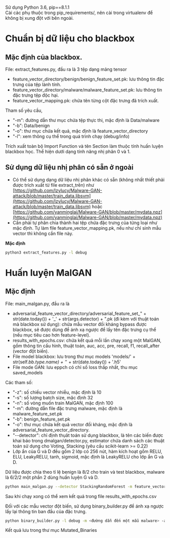 Sử dụng Python 3.6, pip==8.1.1<br>
Cài các phụ thuộc trong pip_requirements/, nên cài trong virtualenv để không bị xung đột với bên ngoài.

# Chuẩn bị dữ liệu cho blackbox

## Mặc định của blackbox.<br>
File: extract_features.py, đầu ra là 3 tệp dạng mảng tensor
- feature_vector_directory/benign/benign_feature_set.pk: lưu thông tin đặc trưng của tệp lành tính.
- feature_vector_directory/malware/malware_feature_set.pk: lưu thông tin đặc trưng tệp độc hại.
- feature_vector_mapping.pk: chứa tên từng cột đặc trưng đã trích xuất.

Tham số yêu cầu,
- "-m": đường dẫn thư mục chứa tệp thực thi, mặc định là Data/malware
- "-b": Data/benign
- "-o": thư mục chứa kết quả, mặc định là feature_vector_directory
- "-l": xem thông cụ thể trong quá trình chạy (debug/info)

Trích xuất toàn bộ Import Function và tên Section làm thuộc tính huấn luyện blackbox học. Thể hiện dưới dạng tính năng nhị phân 0 và 1.<br>

## Sử dụng dữ liệu nhị phân có sẵn ở ngoài
- Có thể sử dụng dạng dữ liệu nhị phân khác có sẵn (không nhất thiết phải được trích xuất từ file extract_trên) như [https://github.com/lzylucy/Malware-GAN-attack/blob/master/train_data.libsvm](https://github.com/lzylucy/Malware-GAN-attack/blob/master/train_data.libsvm) hoặc [https://github.com/yanminglai/Malware-GAN/blob/master/mydata.npz](https://github.com/yanminglai/Malware-GAN/blob/master/mydata.npz)<br>
- Cần phải tự phân chia thành hai tệp chứa đặc trưng của từng loại như mặc định.
Tự làm file feature_vector_mapping.pk, nếu như chỉ sinh mẫu vector thì không cần file này.<br>

**Mặc định**
```sh
python3 extract_features.py -l debug 
```

# Huấn luyện MalGAN
## Mặc định
File: main_malgan.py, đầu ra là
- adversarial_feature_vector_directory/adversarial_feature_set_" + str(date.today()) + '_' + str(args.detector) + ".pk (đi kèm với thuật toán mà blackbox sử dụng): chứa mẫu vector đối kháng bypass được blackbox, sẽ được dùng để ánh xạ ngược để lấy tên đặc trưng cụ thể (nếu mục tiêu cao hơn feature-level).
- results_with_epochs.csv: chứa kết quả mỗi lần chạy xong một MalGAN, gồm thông tin cấu hình, thuật toán, auc, acc, pre, recall, f1, recall_after (vector đột biến). 
- File model blackbox: lưu trong thư mục models 'models/' + str(self._bb.type.name) + '_' + str(date.today()) + '.h5'
- File mode GAN: lưu eppch có chỉ số loss thấp nhất, thu mục saved_models

Các tham số:
- "-z": số chiều vector nhiễu, mặc định là 10
- "-s": số lượng batch size, mặc định 32
- "-n": số vòng muốn train MalGAN, mặc định 100
- "-m": đường dẫn file đặc trưng malware, mặc định là malware_feature_set.pk
- "-b": benign_feature_set.pk
- "-o": thư mục chứa kết quả vector đối kháng, mặc định là 
adversarial_feature_vector_directory.
- "--detector": chỉ định thụât toán sử dụng blackbox, là tên các biến được khai báo trong dmalgan/detector.py, estimator chứa danh sách các thuật toán sử dụng cho Voting, Stacking (yêu cầu scikit-learn >= 0.22)
- Lớp ẩn của G và D đều gồm 2 lớp có 256 nút, hàm kích hoạt gồm RELU, ELU, LeakyRELU, tanh, sigmoid, mặc định là LeakyRELU cho lớp ẩn G và D.

Dữ liệu được chia theo tỉ lệ benign là 8/2 cho train và test blackbox, malware là 6/2/2 một phần 2 dùng huấn luyện G và D.

```sh
python main_malgan.py --detector StackingRandomForest -m feature_vector_directory/malware/malware_feature_set.pk -b feature_vector_directory/benign/benign_feature_set.pk -o adversarial_feature_vector_directory -l debug
```

Sau khi chạy xong có thể xem kết quả trong file results_with_epochs.csv 

Đối với các mẫu vector đột biến, sử dụng binary_builder.py để ánh xạ ngược lấy lại thông tin ban đầu của đặc trưng.

```sh
python binary_builder.py -l debug -m <đường dẫn đến một mẫu malware> -a <đường dẫn đến file vector đột biến> -f <đường dẫn file chứa thông tin ban đầu> -l debug
```

Kết quả lưu trong thư mục Mutated_Binaries